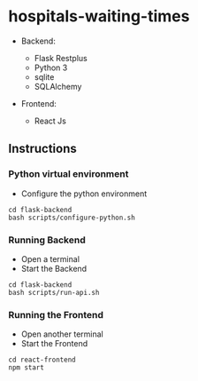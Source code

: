 # hospitals-waiting-times
* Backend:
    - Flask Restplus
    - Python 3
    - sqlite
    - SQLAlchemy

* Frontend:
    - React Js

## Instructions
### Python virtual environment
* Configure the python environment

```shell
cd flask-backend
bash scripts/configure-python.sh
```

### Running Backend
* Open a terminal 
* Start the Backend

```shell
cd flask-backend
bash scripts/run-api.sh
```

### Running the Frontend 
* Open another terminal 
* Start the Frontend

```shell
cd react-frontend
npm start
```
